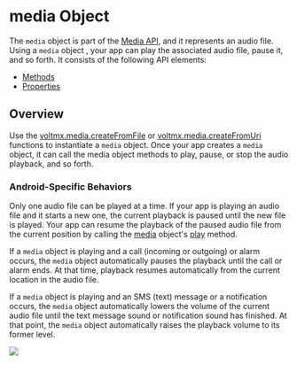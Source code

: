                             


media Object
============

The `media` object is part of the [Media API](media_api.md), and it represents an audio file. Using a `media` object , your app can play the associated audio file, pause it, and so forth. It consists of the following API elements:

*   [Methods](media_methods.md)
*   [Properties](media_properties.md)

Overview
--------

Use the [voltmx.media.createFromFile](voltmx.media_functions.md#createFromFile) or [voltmx.media.createFromUri](voltmx.media_functions.md#createFromUri) functions to instantiate a `media` object. Once your app creates a `media` object, it can call the media object methods to play, pause, or stop the audio playback, and so forth.

### Android-Specific Behaviors

Only one audio file can be played at a time. If your app is playing an audio file and it starts a new one, the current playback is paused until the new file is played. Your app can resume the playback of the paused audio file from the current position by calling the [media](#) object's [play](media_methods.md#play) method.

If a `media` object is playing and a call (incoming or outgoing) or alarm occurs, the `media` object automatically pauses the playback until the call or alarm ends. At that time, playback resumes automatically from the current location in the audio file.

If a `media` object is playing and an SMS (text) message or a notification occurs, the `media` object automatically lowers the volume of the current audio file until the text message sound or notification sound has finished. At that point, the `media` object automatically raises the playback volume to its former level.

![](resources/prettify/onload.png)

